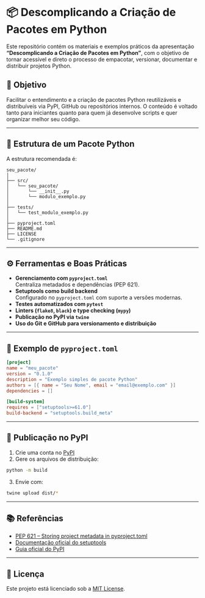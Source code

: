 
# 📦 Descomplicando a Criação de Pacotes em Python

Este repositório contém os materiais e exemplos práticos da apresentação **“Descomplicando a Criação de Pacotes em Python”**, com o objetivo de tornar acessível e direto o processo de empacotar, versionar, documentar e distribuir projetos Python.

## 🎯 Objetivo

Facilitar o entendimento e a criação de pacotes Python reutilizáveis e distribuíveis via PyPI, GitHub ou repositórios internos. O conteúdo é voltado tanto para iniciantes quanto para quem já desenvolve scripts e quer organizar melhor seu código.

---

## 📁 Estrutura de um Pacote Python

A estrutura recomendada é:

```
seu_pacote/
│
├── src/
│   └── seu_pacote/
│       └── __init__.py
│       └── modulo_exemplo.py
│
├── tests/
│   └── test_modulo_exemplo.py
│
├── pyproject.toml
├── README.md
├── LICENSE
└── .gitignore
```

---

## ⚙️ Ferramentas e Boas Práticas

- **Gerenciamento com `pyproject.toml`**  
  Centraliza metadados e dependências (PEP 621).
- **Setuptools como build backend**  
  Configurado no `pyproject.toml` com suporte a versões modernas.
- **Testes automatizados com `pytest`**
- **Linters (`flake8`, `black`) e type checking (`mypy`)**
- **Publicação no PyPI via `twine`**
- **Uso do Git e GitHub para versionamento e distribuição**

---

## 🧪 Exemplo de `pyproject.toml`

```toml
[project]
name = "meu_pacote"
version = "0.1.0"
description = "Exemplo simples de pacote Python"
authors = [{ name = "Seu Nome", email = "email@exemplo.com" }]
dependencies = []

[build-system]
requires = ["setuptools>=61.0"]
build-backend = "setuptools.build_meta"
```

---

## 🚀 Publicação no PyPI

1. Crie uma conta no [PyPI](https://pypi.org)  
2. Gere os arquivos de distribuição:

```bash
python -m build
```

3. Envie com:

```bash
twine upload dist/*
```

---

## 📚 Referências

- [PEP 621 – Storing project metadata in pyproject.toml](https://peps.python.org/pep-0621/)
- [Documentação oficial do setuptools](https://setuptools.pypa.io)
- [Guia oficial do PyPI](https://packaging.python.org/)

---

## 📝 Licença

Este projeto está licenciado sob a [MIT License](LICENSE).
